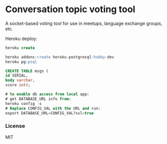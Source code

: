 # Conversation topic voting tool

A socket-based voting tool for use in meetups, language exchange groups, etc.

Heroku deploy:
```sql
heroku create

heroku addons:create heroku-postgresql:hobby-dev
heroku pg:psql

CREATE TABLE msgs (
id SERIAL,
body varchar,
score int);

# to enable db access from local app:
# get DATABASE_URL info from:
heroku config -s
# Replace CONFIG_VAL with the URL and run:
export DATABASE_URL=CONFIG_VAL?ssl=true
```

### License

MIT
